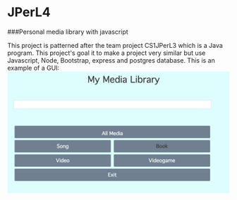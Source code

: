 # JPerL4

###Personal media library with javascript

This project is patterned after the team project CS1JPerL3 which is a Java program.  This project's goal it to 
make a project very similar but use Javascript, Node, Bootstrap, express and postgres database.
This is an example of a GUI:
![mediaView](mediaView.png)
